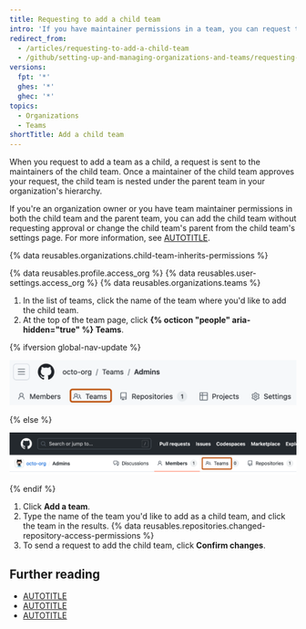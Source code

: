 ```yaml
---
title: Requesting to add a child team
intro: 'If you have maintainer permissions in a team, you can request to nest an existing team under your team in your organization’s hierarchy.'
redirect_from:
  - /articles/requesting-to-add-a-child-team
  - /github/setting-up-and-managing-organizations-and-teams/requesting-to-add-a-child-team
versions:
  fpt: '*'
  ghes: '*'
  ghec: '*'
topics:
  - Organizations
  - Teams
shortTitle: Add a child team
---
```


When you request to add a team as a child, a request is sent to the maintainers of the child team. Once a maintainer of the child team approves your request, the child team is nested under the parent team in your organization's hierarchy.

If you're an organization owner or you have team maintainer permissions in both the child team and the parent team, you can add the child team without requesting approval or change the child team's parent from the child team's settings page. For more information, see [AUTOTITLE](/organizations/organizing-members-into-teams/moving-a-team-in-your-organizations-hierarchy).

{% data reusables.organizations.child-team-inherits-permissions %}

{% data reusables.profile.access_org %}
{% data reusables.user-settings.access_org %}
{% data reusables.organizations.teams %}
1. In the list of teams, click the name of the team where you'd like to add the child team.
1. At the top of the team page, click **{% octicon "people" aria-hidden="true" %} Teams**.

{% ifversion global-nav-update %}

   ![Screenshot of the header of a team's page. A tab, labeled with a people icon and "Teams", is outlined in dark orange.](/assets/images/help/teams/teams-tab-global-nav-update.png)

{% else %}

   ![Screenshot of the header of a team's page. A tab, labeled with a people icon and "Teams", is outlined in dark orange.](/assets/images/help/teams/team-teams-tab.png)

{% endif %}
1. Click **Add a team**.
1. Type the name of the team you'd like to add as a child team, and click the team in the results.
{% data reusables.repositories.changed-repository-access-permissions %}
1. To send a request to add the child team, click **Confirm changes**.

## Further reading

* [AUTOTITLE](/organizations/organizing-members-into-teams/about-teams)
* [AUTOTITLE](/organizations/organizing-members-into-teams/moving-a-team-in-your-organizations-hierarchy)
* [AUTOTITLE](/organizations/organizing-members-into-teams/requesting-to-add-or-change-a-parent-team)
